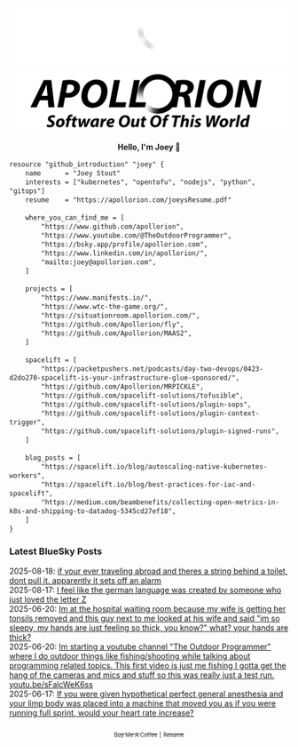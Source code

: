 ![Personal Website](https://raw.githubusercontent.com/Apollorion/apollorion/main/logos/new-large-white-transparent.png#gh-dark-mode-only)![Personal Website](https://raw.githubusercontent.com/Apollorion/apollorion/main/logos/new-large-black-transparent.png#gh-light-mode-only)

<p align="center">
    <b>Hello, I'm Joey 👋</b>
</p>

```hcl
resource "github_introduction" "joey" {
    name      = "Joey Stout"
    interests = ["kubernetes", "opentofu", "nodejs", "python", "gitops"]
    resume    = "https://apollorion.com/joeysResume.pdf"

    where_you_can_find_me = [
        "https://www.github.com/apollorion",
        "https://www.youtube.com/@TheOutdoorProgrammer",
        "https://bsky.app/profile/apollorion.com",
        "https://www.linkedin.com/in/apollorion/",
        "mailto:joey@apollorion.com",
    ]

    projects = [
        "https://www.manifests.io/",
        "https://www.wtc-the-game.org/",
        "https://situationroom.apollorion.com/",
        "https://github.com/Apollorion/fly",
        "https://github.com/Apollorion/MAAS2",
    ]

    spacelift = [
        "https://packetpushers.net/podcasts/day-two-devops/0423-d2do270-spacelift-is-your-infrastructure-glue-sponsored/",
        "https://github.com/Apollorion/MRPICKLE",
        "https://github.com/spacelift-solutions/tofusible",
        "https://github.com/spacelift-solutions/plugin-sops",
        "https://github.com/spacelift-solutions/plugin-context-trigger",
        "https://github.com/spacelift-solutions/plugin-signed-runs",
    ]

    blog_posts = [
        "https://spacelift.io/blog/autoscaling-native-kubernetes-workers",
        "https://spacelift.io/blog/best-practices-for-iac-and-spacelift",
        "https://medium.com/beambenefits/collecting-open-metrics-in-k8s-and-shipping-to-datadog-5345cd27ef18",
    ]
}
```

### Latest BlueSky Posts
2025-08-18: [if your ever traveling abroad and theres a string behind a toilet, dont pull it. apparently it sets off an alarm ](https://bsky.app/profile/apollorion.com/post/3lwnbki7rfs2p)  
2025-08-17: [I feel like the german language was created by someone who just loved the letter Z ](https://bsky.app/profile/apollorion.com/post/3lwld7bq5p22w)  
2025-06-20: [Im at the hospital waiting room because my wife is getting her tonsils removed and this guy next to me looked at his wife and said "im so sleepy, my hands are just feeling so thick, you know?" what? your hands are thick? ](https://bsky.app/profile/apollorion.com/post/3ls2g4iczwc2x)  
2025-06-20: [Im starting a youtube channel "The Outdoor Programmer" where I do outdoor things like fishing/shooting while talking about programming related topics.  This first video is just me fishing I gotta get the hang of the cameras and mics and stuff so this was really just a test run.  youtu.be/sFalcWeK6ss ](https://bsky.app/profile/apollorion.com/post/3lrzb6ukzis2a)  
2025-06-17: [If you were given hypothetical perfect general anesthesia and your limp body was placed into a machine that moved you as if you were running full sprint, would your heart rate increase? ](https://bsky.app/profile/apollorion.com/post/3lrr6u45za22x)  


<p align="center">
    <a href="https://www.buymeacoffee.com/apollorion"><sub><sub>Buy Me A Coffee</sub></sub></a> <sub><sub>|</sub></sub> <a href="https://apollorion.com/joeysResume.pdf"><sub><sub>Resume</sub></sub></a>
</p>
